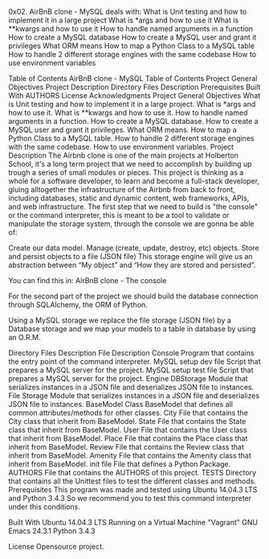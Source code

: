 0x02. AirBnB clone - MySQL deals with:
What is Unit testing and how to implement it in a large project
What is *args and how to use it
What is **kwargs and how to use it
How to handle named arguments in a function
How to create a MySQL database
How to create a MySQL user and grant it privileges
What ORM means
How to map a Python Class to a MySQL table
How to handle 2 different storage engines with the same codebase
How to use environment variables

Table of Contents
AirBnB clone - MySQL
Table of Contents
Project General Objectives
Project Description
Directory Files Description
Prerequisites
Built With
AUTHORS
License
Acknowledgments
Project General Objectives
What is Unit testing and how to implement it in a large project.
What is *args and how to use it.
What is **kwargs and how to use it.
How to handle named arguments in a function.
How to create a MySQL database.
How to create a MySQL user and grant it privileges.
What ORM means.
How to map a Python Class to a MySQL table.
How to handle 2 different storage engines with the same codebase.
How to use environment variables.
Project Description
The Airbnb clone is one of the main projects at Holberton School, it's a long term project that we need to accomplish by building up trough a series of small modules or pieces. This project is thinking as a whole for a software developer, to learn and become a full-stack developer, gluing alltogether the infrastructure of the Airbnb from back to front, including databases, static and dynamic content, web frameworks, APIs, and web infrastructure. The first step that we need to build is "the console" or the command interpreter, this is meant to be a tool to validate or manipulate the storage system, through the console we are gonna be able of:

Create our data model.
Manage (create, update, destroy, etc) objects.
Store and persist objects to a file (JSON file)
This storage engine will give us an abstraction between “My object” and “How they are stored and persisted”.

You can find this in: AirBnB clone - The console

For the second part of the project we should build the database connection through SQLAlchemy, the ORM of Python.

Using a MySQL storage we replace the file storage (JSON file) by a Database storage and we map your models to a table in database by using an O.R.M.

Directory Files Description
File	Description
Console	Program that contains the entry point of the command interpreter.
MySQL setup dev file	Script that prepares a MySQL server for the project.
MySQL setup test file	Script that prepares a MySQL server for the project.
Engine DBStorage	Module that serializes instances in a JSON file and deserializes JSON file to instances.
File Storage	Module that serializes instances in a JSON file and deserializes JSON file to instances.
BaseModel	Class BaseModel that defines all common attributes/methods for other classes.
City	File that contains the City class that inherit from BaseModel.
State	File that contains the State class that inherit from BaseModel.
User	File that contains the User class that inherit from BaseModel.
Place	File that contains the Place class that inherit from BaseModel.
Review	File that contains the Review class that inherit from BaseModel.
Amenity	File that contains the Amenity class that inherit from BaseModel.
init file	File that defines a Python Package.
AUTHORS	File that contains the AUTHORS of this project.
TESTS	Directory that contains all the Unittest files to test the different classes and methods.
Prerequisites
This program was made and tested using Ubuntu 14.04.3 LTS and Python 3.4.3 So we recommend you to test this command interpreter under this conditions.

Built With
Ubuntu 14.04.3 LTS Running on a Virtual Machine "Vagrant"
GNU Emacs 24.3.1
Python 3.4.3

License
Opensource project.
